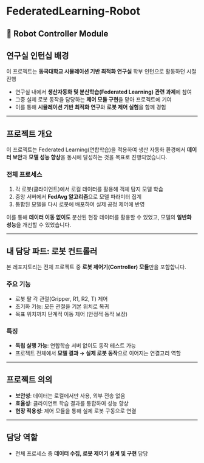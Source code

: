 # FederatedLearning-Robot  
## 🤖 Robot Controller Module

## 연구실 인턴십 배경
이 프로젝트는 **동국대학교 시뮬레이션 기반 최적화 연구실** 학부 인턴으로 활동하던 시절 진행
- 연구실 내에서 **생산자동화 및 분산학습(Federated Learning) 관련 과제**에 참여  
- 그중 실제 로봇 동작을 담당하는 **제어 모듈 구현**을 맡아 프로젝트에 기여  
- 이를 통해 **시뮬레이션 기반 최적화 연구**와 **로봇 제어 실험**을 함께 경험  

---

## 프로젝트 개요
이 프로젝트는 Federated Learning(연합학습)을 적용하여 생산 자동화 환경에서 **데이터 보안**과 **모델 성능 향상**을 동시에 달성하는 것을 목표로 진행되었습니다.

### 전체 프로세스
1. 각 로봇(클라이언트)에서 로컬 데이터를 활용해 객체 탐지 모델 학습  
2. 중앙 서버에서 **FedAvg 알고리즘**으로 모델 파라미터 집계  
3. 통합된 모델을 다시 로봇에 배포하여 실제 공정 제어에 반영  

이를 통해 **데이터 이동 없이도** 분산된 현장 데이터를 활용할 수 있었고, 모델의 **일반화 성능**을 개선할 수 있었습니다.  

---

## 내 담당 파트: 로봇 컨트롤러
본 레포지토리는 전체 프로젝트 중 **로봇 제어기(Controller) 모듈**만을 포함합니다.

### 주요 기능
- 로봇 팔 각 관절(Gripper, R1, R2, T) 제어  
- 초기화 기능: 모든 관절을 기본 위치로 복귀  
- 목표 위치까지 단계적 이동 제어 (안정적 동작 보장)  

### 특징
- **독립 실행 가능**: 연합학습 서버 없이도 동작 테스트 가능  
- 프로젝트 전체에서 **모델 결과 → 실제 로봇 동작**으로 이어지는 연결고리 역할  

---

## 프로젝트 의의
- **보안성**: 데이터는 로컬에서만 사용, 외부 전송 없음  
- **효율성**: 클라이언트 학습 결과를 통합하여 성능 향상  
- **현장 적용성**: 제어 모듈을 통해 실제 로봇 구동으로 연결  

---

## 담당 역할
- 전체 프로세스 중 **데이터 수집, 로봇 제어기 설계 및 구현** 담당


  
